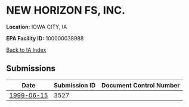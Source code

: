 # NEW HORIZON FS, INC.

**Location:** IOWA CITY, IA

**EPA Facility ID:** 100000038988

[Back to IA Index](../../index.md)

## Submissions

| Date | Submission ID | Document Control Number |
|------|--------------|-------------------------|
| [1999-06-15](submissions/3527.md) | 3527 |  |
